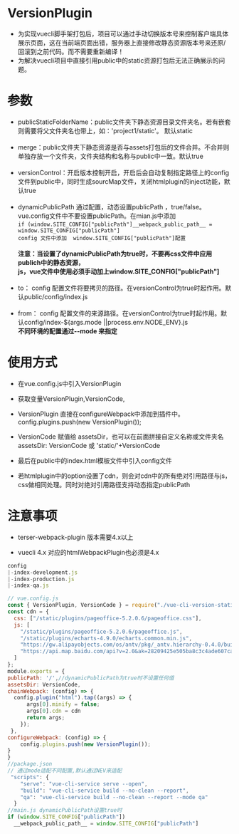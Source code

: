 # VersionPlugin
- 为实现vuecli脚手架打包后，项目可以通过手动切换版本号来控制客户端具体展示页面，这在当前端页面出错，服务器上直接修改静态资源版本号来还原/回滚到之前代码。而不需要重新编译！
- 为解决vuecli项目中直接引用public中的static资源打包后无法正确展示的问题。

# 参数
-   publicStaticFolderName：public文件夹下静态资源目录文件夹名。若有嵌套则需要将父文件夹名也带上，如：'project1/static'。 默认static<br/><br/>
-   merge：public文件夹下静态资源是否与assets打包后的文件合并。不合并则单独存放一个文件夹，文件夹结构和名称与public中一致。默认true<br/><br/>
-   versionControl：开启版本控制开启，开启后会自动复制指定路径上的config文件到public中，同时生成sourcMap文件，关闭htmlplugin的inject功能，默认true<br/><br/>
-   dynamicPublicPath  通过配置，动态设置publicPath  ，true/false。 vue.config文件中不要设置publicPath。在mian.js中添加<br/>
    ```if (window.SITE_CONFIG["publicPath"]__webpack_public_path__ = window.SITE_CONFIG["publicPath"]```<br/>
    ```config 文件中添加  window.SITE_CONFIG["publicPath"]配置```<br/><br/>
    **注意：当设置了dynamicPublicPath为true时，不要再css文件中应用publich中的静态资源，<br/>js，vue文件中使用必须手动加上window.SITE_CONFIG["publicPath"]**<br/><br/>
-   to：  config 配置文件将要拷贝的路径。在versionControl为true时起作用。默认public/config/index.js<br/><br/>
-   from： config 配置文件的来源路径。在versionControl为true时起作用。默认config/index-${args.mode ||process.env.NODE_ENV}.js 
	<br/>**不同环境的配置通过--mode 来指定**
# 使用方式
- 在vue.config.js中引入VersionPlugin

- 获取变量VersionPlugin,VersionCode,

- VersionPlugin 直接在configureWebpack中添加到插件中。 config.plugins.push(new VersionPlugin());

- VersionCode 赋值给 assetsDir，也可以在前面拼接自定义名称或文件夹名 assetsDir: VersionCode 或 'static/'+VersionCode

- 最后在public中的index.html模板文件中引入config文件

- 若htmlplugin中的option设置了cdn，则会对cdn中的所有绝对引用路径与js，css做相同处理。同时对绝对引用路径支持动态指定publicPath

# 注意事项
- terser-webpack-plugin 版本需要4.x以上

- vuecli 4.x 对应的htmlWebpackPlugin也必须是4.x

```javascript
config
|-index-development.js
|-index-production.js
|-index-qa.js

// vue.config.js
const { VersionPlugin, VersionCode } = require("./vue-cli-version-static-plugin/index");
const cdn = {
  css: ["/static/plugins/pageoffice-5.2.0.6/pageoffice.css"],
  js: [
    "/static/plugins/pageoffice-5.2.0.6/pageoffice.js",
    "/static/plugins/echarts-4.9.0/echarts.common.min.js",
    "https://gw.alipayobjects.com/os/antv/pkg/_antv.hierarchy-0.4.0/build/hierarchy.js",
    "https://api.map.baidu.com/api?v=2.0&ak=28209425e505ba8c3c4ade607ca46fd7&__ec_v__=20190126"
  ]
};
module.exports = {
publicPath: '/',//dynamicPublicPath为true时不设置任何值
assetsDir: VersionCode,
chainWebpack: (config) => {
  config.plugin("html").tap((args) => {
      args[0].minify = false;
      args[0].cdn = cdn
      return args;
    });
 },
configureWebpack: (config) => {
    config.plugins.push(new VersionPlugin());
}
}
//package.json
// 通过mode适配不同配置,默认通过NEV来适配
 "scripts": {
    "serve": "vue-cli-service serve --open",
    "build": "vue-cli-service build --no-clean --report",
    "qa": "vue-cli-service build --no-clean --report --mode qa"
  }
//main.js dynamicPublicPath设置true时
if (window.SITE_CONFIG["publicPath"])
  __webpack_public_path__ = window.SITE_CONFIG["publicPath"]
```
